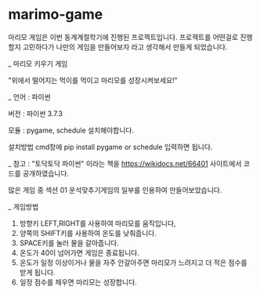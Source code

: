 # marimo-game
마리모 게임은 이번 동계계절학기에 진행된 프로젝트입니다. 
프로젝트를 어떤걸로 진행할지 고민하다가 나만의 게임을 만들어보자 라고 생각해서 만들게 되었습니다.

_
마리모 키우기 게임

"위에서 떨어지는 먹이를 먹이고 마리모를 성장시켜보세요!"

_
언어 : 파이썬

버전 : 파이썬 3.7.3

모듈 : pygame, schedule 설치해야합니다.

설치방법 cmd창에 pip install pygame or schedule 입력하면 됩니다.

_
참고 : "토닥토닥 파이썬" 이라는 책을 https://wikidocs.net/66401 사이트에서 코드를 공개하였습니다.

많은 게임 중 섹션 01 운석맞추기게임의 일부를 인용하여 만들어보았습니다.

_
게임방법
1. 방향키 LEFT,RIGHT를 사용하여 마리모를 움직입니다,
2. 양쪽의 SHIFT키를 사용하여 온도를 낮춰줍니다.
3. SPACE키를 눌러 물을 갈아줍니다.
4. 온도가 40이 넘어가면 게임은 종료됩니다.
5. 온도가 일정 이상이거나 물을 자주 안갈아주면 마리모가 느려지고 더 적은 점수를 받게 됩니다.
6. 일정 점수를 채우면 마리모는 성장합니다.


